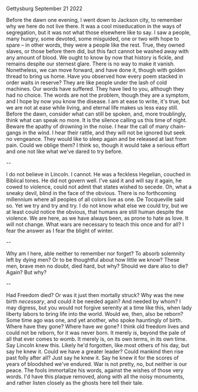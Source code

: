 Gettysburg
September 21 2022

Before the dawn one evening, I went down
to Jackson city, to remember why we here
do not live there. It was a cool miseducation
in the ways of segregation, but it was not
what those elsewhere like to say. I saw a people,
many hungry, some devoted, some misguided, one or two
with hope to spare – in other words, they were a people
like the rest. True, they owned slaves, or those 
before them did, but this fact cannot be washed away
with any amount of blood. We ought to know by now
that history is fickle, and remains despite our sternest glare.
There is no way to make it vanish. Nonetheless,
we can move forward, and have done it, though
with golden thread to bring us home. Have you observed
how every poem stacked in order waits in reserve?
They are like people under the lash of cold machines.
Our words have suffered. They have lied to you,
although they had no choice. The words are not
the problem, though they are a symptom, and I hope by now
you know the disease. I am at ease to write, 
it's true, but we are not at ease while living,
and eternal life makes us less easy still. Before the dawn,
consider what can still be spoken, and,
more troublingly, think what can speak no more.
It is the silence calling us this time of night.
Beware the apathy of drowning in the noise.
I hear the call of many chain-gangs in the wind.
I hear their rattle, and they will not be ignored
but seek no vengeance. They would like to sleep again
and be released at last from pain. Could we oblige them?
I think so, though it would take a serious effort
and one not like what we've dared to try before.

--

I do not believe in Lincoln. I cannot.
He was a feckless Hegelian, couched in Biblical tones.
He did not govern well. I've said it and will
say it again, he cowed to violence, could not admit
that states wished to secede. Oh, what a sneaky devil,
blind in the face of the obvious. There is no forthcoming millennium
where all peoples of all colors live as one. De Tocqueville
said so. Yet we try and try and try. I do not know
what else we could try, but we at least could notice the obvious,
that humans are still human despite the violence.
We are here, as we have always been, as prone to hate as love.
It will not change. What wars are necessary to teach this once and for all?
I fear the answer as I fear the blight of winter.

--

Why am I here, able neither to remember
nor forget? To absorb solemnity left
by dying men? Or to be thoughtful 
about how little we know? These men,
brave men no doubt, died hard, but why?
Should we dare also to die? Again? But why?

--

Had Freedom died? Or was it just then mortally struck?
Why was the new birth *necessary*, and could it be needed again?
And needed by whom? I may digress, but you would not forgive
serenity at a time like this, when lady liberty labors
to bring life into the world. Would we, then, also
be reborn? Some time ago was one, and yet
another, who spoke hauntingly of birth. Where have they gone?
Where have *we* gone? I think old freedom lives
and could not be *re*born, for it was never born.
It merely *is*, beyond the pale of all that ever
comes to womb. It merely is, on its own terms,
in its own time. Say Lincoln knew this.
Likely he'd forgotten, like most others
of his day, but say he knew it. Could we have
a greater leader? Could mankind then rise past folly
after all? Just say he knew it. Say he knew it
for the scores of years of bloodshed we've endured.
War is not pretty, no, but neither is our peace.
The fools immortalize his words, against the wishes
of those very words. I'd have this plaque removed,
along with all the noisy monuments, and rather
listen closely as the ghosts here tell their tale.
